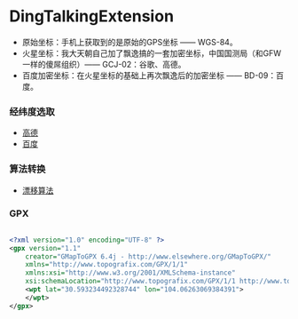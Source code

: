 # DingTalkingExtension




* 原始坐标：手机上获取到的是原始的GPS坐标 —— WGS-84。
* 火星坐标：我大天朝自己加了飘逸搞的一套加密坐标，中国国测局（和GFW一样的傻屌组织）—— GCJ-02：谷歌、高德。
* 百度加密坐标：在火星坐标的基础上再次飘逸后的加密坐标 —— BD-09：百度。


###  经纬度选取
* [高德](http://lbs.amap.com/console/show/picker)
* [百度](http://api.map.baidu.com/lbsapi/getpoint/index.html)

### 算法转换


* [漂移算法](https://github.com/googollee/eviltransform.git)


### GPX 

```xml

<?xml version="1.0" encoding="UTF-8" ?>
<gpx version="1.1"
    creator="GMapToGPX 6.4j - http://www.elsewhere.org/GMapToGPX/"
    xmlns="http://www.topografix.com/GPX/1/1"
    xmlns:xsi="http://www.w3.org/2001/XMLSchema-instance"
    xsi:schemaLocation="http://www.topografix.com/GPX/1/1 http://www.topografix.com/GPX/1/1/gpx.xsd">
    <wpt lat="30.593234492328744" lon="104.06263069384391">
    </wpt>
</gpx>

```


